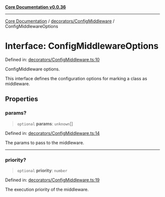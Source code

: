 [**Core Documentation v0.0.36**](../../../README.md)

***

[Core Documentation](../../../modules.md) / [decorators/ConfigMiddleware](../README.md) / ConfigMiddlewareOptions

# Interface: ConfigMiddlewareOptions

Defined in: [decorators/ConfigMiddleware.ts:10](https://github.com/stonemjs/core/blob/9f959fbf0878444ad50749e09c8b1ee612a83d71/src/decorators/ConfigMiddleware.ts#L10)

ConfigMiddleware options.

This interface defines the configuration options for marking a class as middleware.

## Properties

### params?

> `optional` **params**: `unknown`[]

Defined in: [decorators/ConfigMiddleware.ts:14](https://github.com/stonemjs/core/blob/9f959fbf0878444ad50749e09c8b1ee612a83d71/src/decorators/ConfigMiddleware.ts#L14)

The params to pass to the middleware.

***

### priority?

> `optional` **priority**: `number`

Defined in: [decorators/ConfigMiddleware.ts:19](https://github.com/stonemjs/core/blob/9f959fbf0878444ad50749e09c8b1ee612a83d71/src/decorators/ConfigMiddleware.ts#L19)

The execution priority of the middleware.
